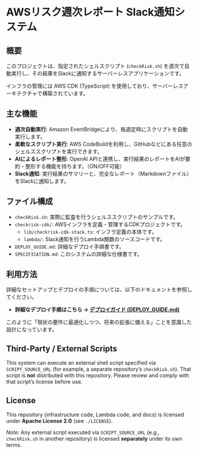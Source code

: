 <!--
SPDX-License-Identifier: Apache-2.0
Copyright (c) 2025 Shinkawa
-->

# AWSリスク週次レポート Slack通知システム

## 概要

このプロジェクトは、指定されたシェルスクリプト (`checkRisk.sh`) を週次で自動実行し、その結果をSlackに通知するサーバーレスアプリケーションです。

インフラの管理には AWS CDK (TypeScript) を使用しており、サーバーレスアーキテクチャで構築されています。

## 主な機能

*   **週次自動実行**: Amazon EventBridgeにより、毎週定時にスクリプトを自動実行します。
*   **柔軟なスクリプト実行**: AWS CodeBuildを利用し、GitHubなどにある任意のシェルススクリプトを実行できます。
*   **AIによるレポート整形**: OpenAI APIと連携し、実行結果のレポートをAIが要約・整形する機能を持ちます。（ON/OFF可能）
*   **Slack通知**: 実行結果のサマリーと、完全なレポート（Markdownファイル）をSlackに通知します。

## ファイル構成

*   `checkRisk.sh`: 実際に監査を行うシェルススクリプトのサンプルです。
*   `checkrisk-cdk/`: AWSインフラを定義・管理するCDKプロジェクトです。
    *   `lib/checkrisk-cdk-stack.ts`: インフラ定義の本体です。
    *   `lambda/`: Slack通知を行うLambda関数のソースコードです。
*   `DEPLOY_GUIDE.md`: 詳細なデプロイ手順書です。
*   `SPECIFICATION.md`: このシステムの詳細な仕様書です。

## 利用方法

詳細なセットアップとデプロイの手順については、以下のドキュメントを参照してください。

- **詳細なデプロイ手順はこちら → [デプロイガイド (DEPLOY_GUIDE.md)](DEPLOY_GUIDE.md)**

このように「現状の要件に最適化しつつ、将来の拡張に備える」ことを意識した設計になっています。

## Third-Party / External Scripts

This system can execute an external shell script specified via `SCRIPT_SOURCE_URL`
(for example, a separate repository’s `checkRisk.sh`). That script is **not**
distributed with this repository. Please review and comply with that script’s
license before use.

## License

This repository (infrastructure code, Lambda code, and docs) is licensed under **Apache License 2.0** (see `./LICENSE`).

*Note:* Any external script executed via `SCRIPT_SOURCE_URL` (e.g., `checkRisk.sh` in another repository) is licensed **separately** under its own terms.


